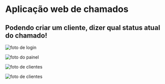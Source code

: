# Aplicação web de chamados
## Podendo criar um cliente, dizer qual status atual do chamado!

![foto de login](https://github.com/AlisonNunesAraujo/chamados/blob/main/assets/login.jpg)

![foto do painel](https://github.com/AlisonNunesAraujo/chamados/blob/main/assets/dash.jpg)

![foto de clientes](https://github.com/AlisonNunesAraujo/chamados/blob/main/assets/clientes2.jpg)

![foto de clientes](https://github.com/AlisonNunesAraujo/chamados/blob/main/assets/clientes.jpg)
